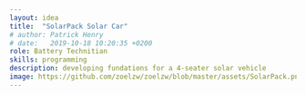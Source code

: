 ```yaml
---
layout: idea
title:  "SolarPack Solar Car"
# author: Patrick Henry
# date:   2019-10-18 10:20:35 +0200
role: Battery Technitian
skills: programming 
description: developing fundations for a 4-seater solar vehicle
image: https://github.com/zoelzw/zoelzw/blob/master/assets/SolarPack.png?raw=true
---
```

